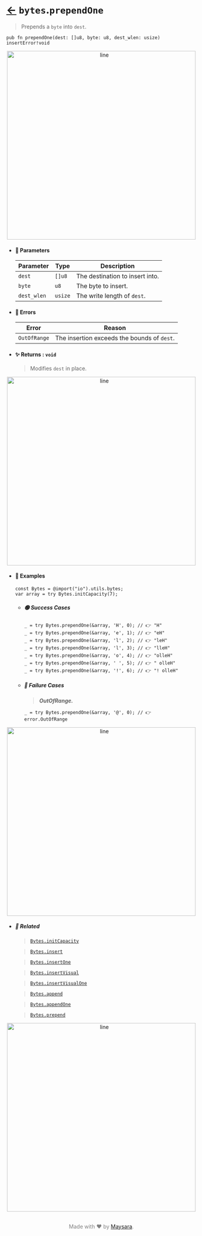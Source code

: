 # [←](../bytes.md) `bytes`.`prependOne`

> Prepends a `byte` into `dest`.

```zig
pub fn prependOne(dest: []u8, byte: u8, dest_wlen: usize) insertError!void
```


<div align="center">
<img src="https://raw.githubusercontent.com/Super-ZIG/io/refs/heads/main/dist/img/md/line.png" alt="line" style="width:500px;"/>
</div>

- #### 🧩 Parameters

    | Parameter   | Type    | Description                     |
    | ----------- | ------- | ------------------------------- |
    | `dest`      | `[]u8`  | The destination to insert into. |
    | `byte`      | `u8`    | The byte to insert.             |
    | `dest_wlen` | `usize` | The write length of `dest`.     |

- #### 🚫 Errors

    | Error        | Reason                                      |
    | ------------ | ------------------------------------------- |
    | `OutOfRange` | The insertion exceeds the bounds of `dest`. |

- #### ✨ Returns : `void`

    > Modifies `dest` in place.

<div align="center">
<img src="https://raw.githubusercontent.com/Super-ZIG/io/refs/heads/main/dist/img/md/line.png" alt="line" style="width:500px;"/>
</div>

- #### 🧪 Examples

    ```zig
    const Bytes = @import("io").utils.bytes;
    var array = try Bytes.initCapacity(7);
    ```

    - ##### 🟢 Success Cases

        ```zig
        _ = try Bytes.prependOne(&array, 'H', 0); // 👉 "H"
        _ = try Bytes.prependOne(&array, 'e', 1); // 👉 "eH"
        _ = try Bytes.prependOne(&array, 'l', 2); // 👉 "leH"
        _ = try Bytes.prependOne(&array, 'l', 3); // 👉 "lleH"
        _ = try Bytes.prependOne(&array, 'o', 4); // 👉 "olleH"
        _ = try Bytes.prependOne(&array, ' ', 5); // 👉 " olleH"
        _ = try Bytes.prependOne(&array, '!', 6); // 👉 "! olleH"
        ```

    - ##### 🔴 Failure Cases

        > **_OutOfRange._**

        ```zig
        _ = try Bytes.prependOne(&array, '@', 0); // 👉 error.OutOfRange
        ```

<div align="center">
<img src="https://raw.githubusercontent.com/Super-ZIG/io/refs/heads/main/dist/img/md/line.png" alt="line" style="width:500px;"/>
</div>

- ##### 🔗 Related

  > [`Bytes.initCapacity`](./initCapacity.md)

  > [`Bytes.insert`](./insert.md)

  > [`Bytes.insertOne`](./insertOne.md)

  > [`Bytes.insertVisual`](./insertVisual.md)

  > [`Bytes.insertVisualOne`](./insertVisualOne.md)

  > [`Bytes.append`](./append.md)

  > [`Bytes.appendOne`](./appendOne.md)

  > [`Bytes.prepend`](./prepend.md)

<div align="center">
<img src="https://raw.githubusercontent.com/Super-ZIG/io/refs/heads/main/dist/img/md/line.png" alt="line" style="width:500px;"/>
</div>

<p align="center" style="color:grey;"><br />Made with ❤️ by <a href="http://github.com/maysara-elshewehy" target="blank">Maysara</a>.</p>